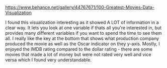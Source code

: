 https://www.behance.net/gallery/44767671/100-Greatest-Movies-Data-Visualization

I found this visualization interesting as it showed A LOT of information in a clear way. It lets you look at one variable if thats all you're interested in, but provides many different variables if you want to spend the time to see them all. I really like the key at the bottom that shows what production company produced the movie as well as the Oscar indicator on they y-axis. Mostly, I enjoyed the IMDB rating compared to the dollar rating - there are some movies that made a lot of money but were not rated very well and vice versa which I found very understandable.
